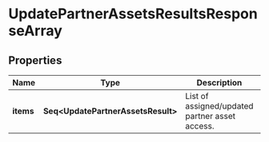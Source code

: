

# UpdatePartnerAssetsResultsResponseArray


## Properties

Name | Type | Description | Notes
------------ | ------------- | ------------- | -------------
**items** | **Seq&lt;UpdatePartnerAssetsResult&gt;** | List of assigned/updated partner asset access. |  [optional]



